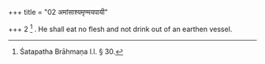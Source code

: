 +++
title = "02 अमांसाश्यमृण्मयपायी"

+++
2 [^2] . He shall eat no flesh and not drink out of an earthen vessel.


[^2]:  Śatapatha Brāhmaṇa l.l. § 30.

